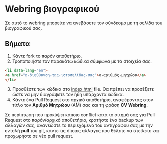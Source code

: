 # Webring βιογραφικού

Σε αυτό το webring μπορείτε να ανεβάσετε τον σύνδεσμο με τη σελίδα του βιογραφικού σας.

## Βήματα

1) Κάντε fork το παρόν αποθετήριο.
2) Τροποποιήστε τον παρακάτω κώδικα σύμφωνα με τα στοιχεία σας.

```html
<li data-lang="en">
<a href="η-διεύθυνση-της-ιστοσελίδας-σας">ο-αριθμός-μητρώου</a>
</li>
```

3) Προσθέστε των κώδικα στο [index.html](index.html) file. Θα πρέπει να προσέξετε ώστε να μην διαγράψετε τον ήδη υπάρχοντα κώδικα.
4) Κάντε ένα Pull Request στο αρχικό αποθετήριο, αναφέροντας στον τίτλο τον **Αριθμό Μητρώου** (ΑΜ) σας και τη φράση **CV Webring**.

Σε περίπτωση που προκύψει κάποιο conflict κατά το αίτημά σας για Pull Request στο παρόν/αρχικό αποθετήριο, κρατήστε ένα backup των αλλαγών σας, ανανεώστε το περιεχόμενο του αντιγράφου σας με την εντολή **pull** του git, κάντε τις όποιες αλλαγές που θέλετε να στείλετε και προχωρήστε σε νέο pull request.
